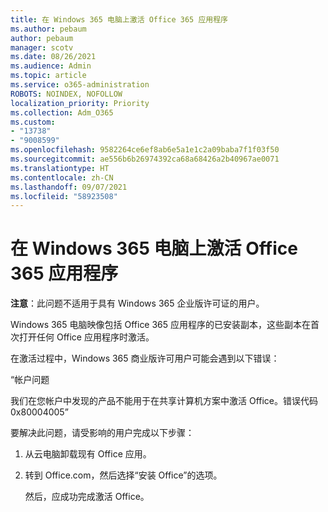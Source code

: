 ```yaml
---
title: 在 Windows 365 电脑上激活 Office 365 应用程序
ms.author: pebaum
author: pebaum
manager: scotv
ms.date: 08/26/2021
ms.audience: Admin
ms.topic: article
ms.service: o365-administration
ROBOTS: NOINDEX, NOFOLLOW
localization_priority: Priority
ms.collection: Adm_O365
ms.custom:
- "13738"
- "9008599"
ms.openlocfilehash: 9582264ce6ef8ab6e5a1e1c2a09baba7f1f03f50
ms.sourcegitcommit: ae556b6b26974392ca68a68426a2b40967ae0071
ms.translationtype: HT
ms.contentlocale: zh-CN
ms.lasthandoff: 09/07/2021
ms.locfileid: "58923508"
---
```

# <a name="activating-office-365-applications-on-windows-365-pcs"></a>在 Windows 365 电脑上激活 Office 365 应用程序

**注意**：此问题不适用于具有 Windows 365 企业版许可证的用户。

Windows 365 电脑映像包括 Office 365 应用程序的已安装副本，这些副本在首次打开任何 Office 应用程序时激活。

在激活过程中，Windows 365 商业版许可用户可能会遇到以下错误：

“帐户问题

我们在您帐户中发现的产品不能用于在共享计算机方案中激活 Office。错误代码 0x80004005”

要解决此问题，请受影响的用户完成以下步骤： 

1. 从云电脑卸载现有 Office 应用。
1. 转到 Office.com，然后选择“安装 Office”的选项。

    然后，应成功完成激活 Office。
